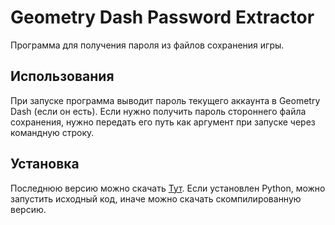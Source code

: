 # Geometry Dash Password Extractor
Программа для получения пароля из файлов сохранения игры.

## Использования
При запуске программа выводит пароль текущего аккаунта в Geometry Dash (если он есть). Если нужно получить пароль стороннего файла сохранения, нужно передать его путь как аргумент при запуске через командную строку.

## Установка
Последнюю версию можно скачать [Тут](https://github.com/NodusLorden/GeometryDashPasswordExtractor/releases/tag/v1.0). Если установлен Python, можно запустить исходный код, иначе можно скачать скомпилированную версию.
